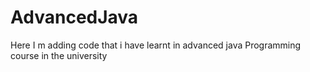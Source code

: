 # AdvancedJava
Here I m adding code that i have learnt in advanced java Programming course in the university
